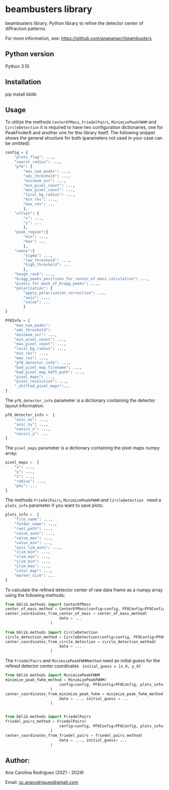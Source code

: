 # beambusters library

beambusters library. Python library to refine the detector center of diffraction patterns.

For more information, see: https://github.com/anananacr/beambusters

## Python version

Python 3.10

## Installation
pip install bblib

## Usage

To utilize the methods `CenterOfMass`,  `FriedelPairs`, `MinimizePeakFWHM`  and `CircleDetection` it is required to have two configuration dictionaries, one for PeakFinder8 and another one for this library itself. The following snippet shows the general structure for both (parameters not used in your case can be omitted):

```python
config = {
    "plots_flag": ...,
	"search_radius": ...,
	"pf8": {
		"max_num_peaks": ...,
		"adc_threshold": ...,
		"minimum_snr": ...,
		"min_pixel_count": ...,
		"max_pixel_count": ...,
		"local_bg_radius": ...,
		"min_res": ...,
		"max_res": ...
		},
	"offset": {
		"x": ...,
		"y": ...
		},
	"peak_region":{
		"min": ...,
		"max": ...
		},
	"canny":{
		"sigma": ...,
		"low_threshold": ...,
		"high_threshold": ...
		},
	"hough_rank": ...,
	"bragg_peaks_positions_for_center_of_mass_calculation": ...,
	"pixels_for_mask_of_bragg_peaks": ...,
	"polarization": {
		"apply_polarization_correction": ...,
		"axis": ...,
		"value": ...
		}
}

PF8Info = {
	"max_num_peaks": 
	"adc_threshold": 
	"minimum_snr": ...,
	"min_pixel_count": ...,
	"max_pixel_count": ...,
	"local_bg_radius": ...,
	"min_res": ...,
	"max_res": ...,
	"pf8_detector_info": ...,
	"bad_pixel_map_filename": ...,
	"bad_pixel_map_hdf5_path": ...,
	"pixel_maps": ...,
	"pixel_resolution": ...,
	"_shifted_pixel_maps":...
}
```

The `pf8_detector_info` parameter is a dictionary containing the detector layout information:
```python
pf8_detector_info =  {
	"asic_nx": ...,
	"asic_ny": ...,
	"nasics_x": ...,
	"nasics_y": ...
} 
```

The `pixel_maps` parameter is a dictionary containing the pixel maps numpy array:
```python
pixel_maps =  {
	"x": ...,
	"y": ...,
	"z": ...,
	"radius": ...,
	"phi": ...
} 
```

The methods `FriedelPairs`, `MinimizePeakFWHM` and  `CircleDetection ` need a `plots_info` parameter if you want to save plots:
```python
plots_info =  {
	"file_name": ...,
	"folder_name": ...,
	"root_path": ...,
	"value_auto": ...,
	"value_max": ...,
	"value_min": ...,
	"axis_lim_auto": ...,
	"xlim_min": ...,
	"xlim_max": ...,
	"ylim_min": ...,
	"ylim_max": ...,
	"color_map": ...,
	"marker_size": ...
}
```
To calculate the refined detector center of raw data frame as a numpy array using the following methods: 

```python
from bblib.methods import CenterOfMass
center_of_mass_method = CenterOfMass(config=config, PF8Config=PF8Config, plots_info=plots_info)
center_coordinates_from_center_of_mass = center_of_mass_method(
                        data = ...
                    )
                    
from bblib.methods import CircleDetection
circle_detection_method = CircleDetection(config=config, PF8Config=PF8Config, plots_info=plots_info)
center_coordinates_from_circle_detection = circle_detection_method(
                        data = ...
                    )
``` 

The `FriedelPairs` and `MinimizePeakFWHMmethod` need an initial guess for the refined detector center coordinates ` initial_guess = [x_0, y_0]`

```python          
from bblib.methods import MinimizePeakFWHM
minimize_peak_fwhm_method = MinimizePeakFWHM(
                        config=config, PF8Config=PF8Config, plots_info=plots_info
                    )
center_coordinates_from_minimize_peak_fwhm = minimize_peak_fwhm_method(
                        data = ..., initial_guess = ...
                    )


from bblib.methods import FriedelPairs
friedel_pairs_method = FriedelPairs(
                        config=config, PF8Config=PF8Config, plots_info=plots_info
                    )
center_coordinates_from_friedel_pairs = friedel_pairs_method(
                        data = ..., initial_guess= ...
                    )
```         
## Author:

Ana Carolina Rodrigues (2021 - 2024)

Email: sc.anarodrigues@gmail.com



